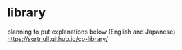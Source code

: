 # library
planning to put explanations below (English and Japanese)
https://sqrtnull.github.io/cp-library/
